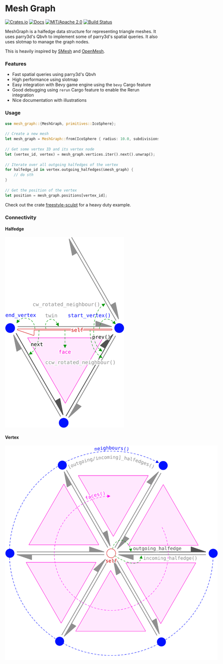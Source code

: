 # Mesh Graph

[![Crates.io](https://img.shields.io/crates/v/mesh-graph.svg)](https://crates.io/crates/mesh-graph)
[![Docs](https://docs.rs/mesh-graph/badge.svg)](https://docs.rs/mesh-graph/)
[![MIT/Apache 2.0](https://img.shields.io/badge/license-MIT%2FApache-blue.svg)](https://github.com/synphonyte/mesh-graph#license)
[![Build Status](https://github.com/synphonyte/mesh-graph/actions/workflows/ci.yml/badge.svg)](https://github.com/synphonyte/mesh-graph/actions/workflows/ci.yml)

<!-- cargo-rdme start -->

MeshGraph is a halfedge data structure for representing triangle meshes.
It uses parry3d's Qbvh to implement some of parry3d's spatial queries.
It also uses slotmap to manage the graph nodes.

This is heavily inspired by [SMesh](https://github.com/Bendzae/SMesh) and
[OpenMesh](https://gitlab.vci.rwth-aachen.de:9000/OpenMesh/OpenMesh).

### Features

- Fast spatial queries using parry3d's Qbvh
- High performance using slotmap
- Easy integration with Bevy game engine using the `bevy` Cargo feature
- Good debugging using `rerun` Cargo feature to enable the Rerun integration
- Nice documentation with illustrations

### Usage

```rust
use mesh_graph::{MeshGraph, primitives::IcoSphere};

// Create a new mesh
let mesh_graph = MeshGraph::from(IcoSphere { radius: 10.0, subdivisions: 2 });

// Get some vertex ID and its vertex node
let (vertex_id, vertex) = mesh_graph.vertices.iter().next().unwrap();

// Iterate over all outgoing halfedges of the vertex
for halfedge_id in vertex.outgoing_halfedges(&mesh_graph) {
    // do sth
}

// Get the position of the vertex
let position = mesh_graph.positions[vertex_id];
```

Check out the crate [freestyle-sculpt](https://github.com/Synphonyte/freestyle-sculpt) for
a heavy duty example.

### Connectivity

#### Halfedge

<img src="https://raw.githubusercontent.com/Synphonyte/mesh-graph/refs/heads/main/docs/halfedge/all.svg" alt="Connectivity" style="max-width: 28em" />

#### Vertex

<img src="https://raw.githubusercontent.com/Synphonyte/mesh-graph/refs/heads/main/docs/vertex/all.svg" alt="Connectivity" style="max-width: 50em" />

<!-- cargo-rdme end -->
